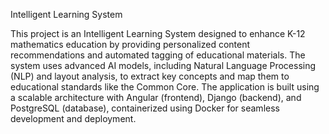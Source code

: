 Intelligent Learning System

This project is an Intelligent Learning System designed to enhance K-12 mathematics education by providing personalized content recommendations and automated tagging of educational materials. The system uses advanced AI models, including Natural Language Processing (NLP) and layout analysis, to extract key concepts and map them to educational standards like the Common Core. The application is built using a scalable architecture with Angular (frontend), Django (backend), and PostgreSQL (database), containerized using Docker for seamless development and deployment.
